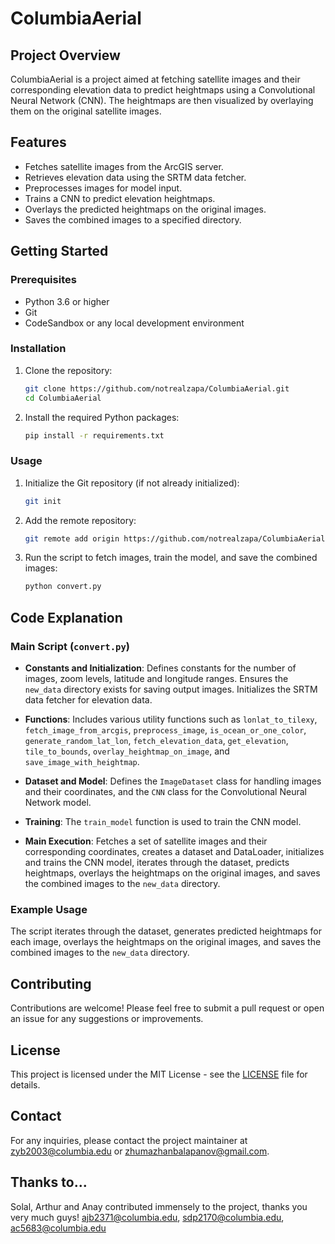 # ColumbiaAerial

## Project Overview

ColumbiaAerial is a project aimed at fetching satellite images and their corresponding elevation data to predict heightmaps using a Convolutional Neural Network (CNN). The heightmaps are then visualized by overlaying them on the original satellite images.

## Features

- Fetches satellite images from the ArcGIS server.
- Retrieves elevation data using the SRTM data fetcher.
- Preprocesses images for model input.
- Trains a CNN to predict elevation heightmaps.
- Overlays the predicted heightmaps on the original images.
- Saves the combined images to a specified directory.

## Getting Started

### Prerequisites

- Python 3.6 or higher
- Git
- CodeSandbox or any local development environment

### Installation

1. Clone the repository:

    ```bash
    git clone https://github.com/notrealzapa/ColumbiaAerial.git
    cd ColumbiaAerial
    ```

2. Install the required Python packages:

    ```bash
    pip install -r requirements.txt
    ```

### Usage

1. Initialize the Git repository (if not already initialized):

    ```bash
    git init
    ```

2. Add the remote repository:

    ```bash
    git remote add origin https://github.com/notrealzapa/ColumbiaAerial.git
    ```

3. Run the script to fetch images, train the model, and save the combined images:

    ```bash
    python convert.py
    ```

## Code Explanation

### Main Script (`convert.py`)

- **Constants and Initialization**: Defines constants for the number of images, zoom levels, latitude and longitude ranges. Ensures the `new_data` directory exists for saving output images. Initializes the SRTM data fetcher for elevation data.

- **Functions**: Includes various utility functions such as `lonlat_to_tilexy`, `fetch_image_from_arcgis`, `preprocess_image`, `is_ocean_or_one_color`, `generate_random_lat_lon`, `fetch_elevation_data`, `get_elevation`, `tile_to_bounds`, `overlay_heightmap_on_image`, and `save_image_with_heightmap`.

- **Dataset and Model**: Defines the `ImageDataset` class for handling images and their coordinates, and the `CNN` class for the Convolutional Neural Network model.

- **Training**: The `train_model` function is used to train the CNN model.

- **Main Execution**: Fetches a set of satellite images and their corresponding coordinates, creates a dataset and DataLoader, initializes and trains the CNN model, iterates through the dataset, predicts heightmaps, overlays the heightmaps on the original images, and saves the combined images to the `new_data` directory.

### Example Usage

The script iterates through the dataset, generates predicted heightmaps for each image, overlays the heightmaps on the original images, and saves the combined images to the `new_data` directory.

## Contributing

Contributions are welcome! Please feel free to submit a pull request or open an issue for any suggestions or improvements.

## License

This project is licensed under the MIT License - see the [LICENSE](LICENSE) file for details.

## Contact

For any inquiries, please contact the project maintainer at zyb2003@columbia.edu or zhumazhanbalapanov@gmail.com. 

## Thanks to...

Solal, Arthur and Anay contributed immensely to the project, thanks you very much guys! ajb2371@columbia.edu, sdp2170@columbia.edu, ac5683@columbia.edu
